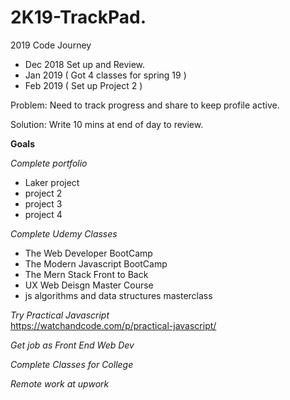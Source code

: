 # 2K19-TrackPad.
2019 Code Journey

- Dec 2018 Set up and Review.
- Jan 2019 ( Got 4 classes for spring 19 )
- Feb 2019 ( Set up Project 2 )

Problem: Need to track progress and share to keep profile active.

Solution: Write 10 mins at end of day to review.

**Goals**

*Complete portfolio*
- Laker project
- project 2
- project 3
- project 4
  
*Complete Udemy Classes*
- The Web Developer BootCamp
- The Modern Javascript BootCamp
- The Mern Stack Front to Back
- UX Web Deisgn Master Course
- js algorithms and data structures masterclass
  
*Try Practical Javascript*  
https://watchandcode.com/p/practical-javascript/

*Get job as Front End Web Dev*

*Complete Classes for College*

*Remote work at upwork*

